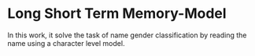 # Long Short Term Memory-Model

In this work, it solve the task of name gender classification by reading the name using a character level model.
